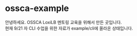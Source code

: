 # ossca-example

안녕하세요. OSSCA LoxiLB 멘토링 교육을 위해서 만든 곳입니다.   
현재 9/21 자 CLI 수업을 위한 자료가 example/cli에 올라온 상태입니다.
